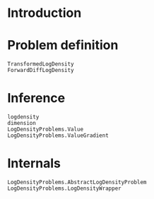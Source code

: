 # Introduction

# Problem definition

```@docs
TransformedLogDensity
ForwardDiffLogDensity
```

# Inference

```@docs
logdensity
dimension
LogDensityProblems.Value
LogDensityProblems.ValueGradient
```

# Internals

```@docs
LogDensityProblems.AbstractLogDensityProblem
LogDensityProblems.LogDensityWrapper
```
